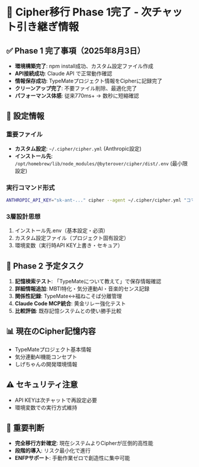 # 🚀 Cipher移行 Phase 1完了 - 次チャット引き継ぎ情報

## ✅ Phase 1 完了事項（2025年8月3日）
- **環境構築完了**: npm install成功、カスタム設定ファイル作成
- **API接続成功**: Claude API で正常動作確認
- **情報保存成功**: TypeMateプロジェクト情報をCipherに記録完了
- **クリーンアップ完了**: 不要ファイル削除、最適化完了
- **パフォーマンス体感**: 従来770ms+ → 数秒に短縮確認

## 🔧 設定情報
### 重要ファイル
- **カスタム設定**: `~/.cipher/cipher.yml` (Anthropic設定)
- **インストール先**: `/opt/homebrew/lib/node_modules/@byterover/cipher/dist/.env` (最小限設定)

### 実行コマンド形式
```bash
ANTHROPIC_API_KEY="sk-ant-..." cipher --agent ~/.cipher/cipher.yml "コマンド"
```

### 3層設計思想
1. インストール先.env（基本設定・必須）
2. カスタム設定ファイル（プロジェクト固有設定）
3. 環境変数（実行時API KEY上書き・セキュア）

## 🎯 Phase 2 予定タスク
1. **記憶検索テスト**: 「TypeMateについて教えて」で保存情報確認
2. **詳細情報追加**: MBTI特化・気分連動AI・音楽的センス記録
3. **関係性記録**: TypeMate↔福ねこそば分離管理
4. **Claude Code MCP統合**: 黄金リレー強化テスト
5. **比較評価**: 既存記憶システムとの使い勝手比較

## 📊 現在のCipher記憶内容
- TypeMateプロジェクト基本情報
- 気分連動AI機能コンセプト
- しげちゃんの開発環境情報

## ⚠️ セキュリティ注意
- API KEYは次チャットで再設定必要
- 環境変数での実行方式維持

## 🎵 重要判断
- **完全移行方針確定**: 現在システムよりCipherが圧倒的高性能
- **段階的導入**: リスク最小化で進行
- **ENFPサポート**: 手動作業ゼロで創造性に集中可能